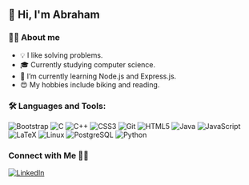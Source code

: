 ## 👋 Hi, I'm Abraham 
### 👨‍💻 About me
- 💡 I like solving problems. 
- 🎓 Currently studying computer science. 
- 🌱 I’m currently learning Node.js and Express.js.
- 😍 My hobbies include biking  and reading.

### 🛠️ Languages and Tools:
![Bootstrap](https://img.shields.io/badge/-Bootstrap-414141?style=flat-square&logo=bootstrap)
![C](https://img.shields.io/badge/-C-414141?style=flat-square&logo=c)
![C++](https://img.shields.io/badge/-C++-414141?style=flat-square&logo=c)
![CSS3](https://img.shields.io/badge/-CSS3-414141?style=flat-square&logo=css3)
![Git](https://img.shields.io/badge/-Git-414141?style=flat-square&logo=git)
![HTML5](https://img.shields.io/badge/-HTML5-414141?style=flat-square&logo=html5&logoColor=white)
![Java](https://img.shields.io/badge/-Java-414141?style=flat-square&logo=java)
![JavaScript](https://img.shields.io/badge/-JavaScript-414141?style=flat-square&logo=javascript)
![LaTeX](https://img.shields.io/badge/-LaTeX-414141?style=flat-square&logo=latex)
![Linux](https://img.shields.io/badge/-Linux-414141?style=flat-square&logo=linux)
![PostgreSQL](https://img.shields.io/badge/-PostgreSQl-414141?style=flat-square&logo=postgresql)
![Python](https://img.shields.io/badge/-Python-414141?style=flat-square&logo=Python)

### Connect with Me 🤝🏻
<a href="https://www.linkedin.com/in/abraham-meza-958999115/"><img alt="LinkedIn" src="https://img.shields.io/badge/LinkedIN-Abraham MZ-blue?style=flat&logo=linkedin"></a>
